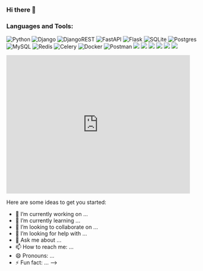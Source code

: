 ### Hi there 👋

### Languages and Tools:
![Python](https://img.shields.io/badge/python-3670A0?style=for-the-badge&logo=python&logoColor=ffdd54)
![Django](https://img.shields.io/badge/django-%23092E20.svg?style=for-the-badge&logo=django&logoColor=white)
![DjangoREST](https://img.shields.io/badge/DJANGO-REST-ff1709?style=for-the-badge&logo=django&logoColor=white&color=ff1709&labelColor=gray)
![FastAPI](https://img.shields.io/badge/FastAPI-005571?style=for-the-badge&logo=fastapi)
![Flask](https://img.shields.io/badge/flask-%23000.svg?style=for-the-badge&logo=flask&logoColor=white)
![SQLite](https://img.shields.io/badge/sqlite-%2307405e.svg?style=for-the-badge&logo=sqlite&logoColor=white)
![Postgres](https://img.shields.io/badge/postgres-%23316192.svg?style=for-the-badge&logo=postgresql&logoColor=white)
![MySQL](https://img.shields.io/badge/MySQL-005C84?style=for-the-badge&logo=mysql&logoColor=white)
![Redis](https://img.shields.io/badge/redis-%23DD0031.svg?&style=for-the-badge&logo=redis&logoColor=white)
![Celery](https://img.shields.io/badge/celery-%2337814A.svg?&style=for-the-badge&logo=celery&logoColor=white)
![Docker](https://img.shields.io/badge/docker-%230db7ed.svg?style=for-the-badge&logo=docker&logoColor=white)
![Postman](https://img.shields.io/badge/Postman-FF6C37?style=for-the-badge&logo=postman&logoColor=white)
<img src="https://img.shields.io/badge/Telegram-7FFD4?style=for-the-badge&logo=Telegram&logoColor=black"/>
<img src="https://img.shields.io/badge/Telegraph-7FFD4?style=for-the-badge&logo=Telegraph&logoColor=black"/>
<img src="https://img.shields.io/badge/Telethon-7FFD4?style=for-the-badge&logo=Telegram&logoColor=black"/>
<img src="https://img.shields.io/badge/Pyrogram-7FFD4?style=for-the-badge&logo=Telegram&logoColor=black"/>
<img src="https://img.shields.io/badge/aiohttp-3670A0?style=for-the-badge&logo=aiohttp&logoColor=black"/>
<img src="https://img.shields.io/badge/openai-%23DD0031?style=for-the-badge&logo=openai&logoColor=black"/>
<iframe src="https://gifer.com/embed/81" width=480 height=362.880 frameBorder="0" allowFullScreen></iframe><p>

Here are some ideas to get you started:

- 🔭 I’m currently working on ...
- 🌱 I’m currently learning ...
- 👯 I’m looking to collaborate on ...
- 🤔 I’m looking for help with ...
- 💬 Ask me about ...
- 📫 How to reach me: ...
- 😄 Pronouns: ...
- ⚡ Fun fact: ...
-->

